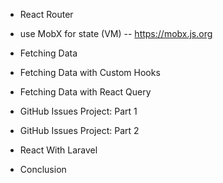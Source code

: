 - React Router

- use MobX for state (VM) -- https://mobx.js.org

- Fetching Data
- Fetching Data with Custom Hooks
- Fetching Data with React Query

- GitHub Issues Project: Part 1
- GitHub Issues Project: Part 2

- React With Laravel
- Conclusion
